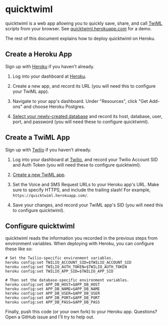 quicktwiml
==========

quicktwiml is a web app allowing you to quickly save, share, and call
[TwiML](https://www.twilio.com/docs/api/twiml) scripts from your browser. See
[quicktwiml.herokuapp.com](https://quicktwiml.herokuapp.com) for a demo.

The rest of this document explains how to deploy quicktwiml on Heroku.

Create a Heroku App
-------------------

Sign up with [Heroku](https://www.heroku.com/) if you haven't already.

1. Log into your dashboard at [Heroku](https://dashboard.heroku.com/apps).

2. Create a new app, and record its URL (you will need this to configure your
   TwiML app).

3. Navigate to your app's dashboard. Under "Resources", click "Get Add-ons" and
   choose Heroku Postgres.

4. [Select your newly-created database](https://postgres.heroku.com/databases)
   and record its host, database, user, port, and password (you will need 
   these to configure quicktwiml).

Create a TwiML App
------------------

Sign up with [Twilio](https://www.twilio.com) if you haven't already.

1. Log into your dashboard at [Twilio](https://www.twilio.com), and record your
   Twilio Account SID and Auth Token (you will need these to configure
   quicktwiml).

2. [Create a new TwiML app](https://www.twilio.com/user/account/apps/add).

3. Set the Voice and SMS Request URLs to your Heroku app's URL. Make sure to
   specify HTTPS, and include the trailing slash! For example,
   `https://quicktwiml.herokuapp.com/`.

4. Save your changes, and record your TwiML app's SID (you will need this to
   configure quicktwiml).

Configure quicktwiml
--------------------

quicktwiml reads the information you recorded in the previous steps from
environment variables. When deploying with Heroku, you can configure these like
so:

```shell
# Set the Twilio-specific environment variables.
heroku config:set TWILIO_ACCOUNT_SID=$TWILIO_ACCOUNT_SID
heroku config:set TWILIO_AUTH_TOKEN=$TWILIO_AUTH_TOKEN
heroku config:set TWILIO_APP_SID=$TWILIO_APP_SID

# Then set the database-specific environment variables.
heroku config:set APP_DB_HOST=$APP_DB_HOST
heroku config:set APP_DB_NAME=$APP_DB_NAME
heroku config:set APP_DB_USER=$APP_DB_USER
heroku config:set APP_DB_PORT=$APP_DB_PORT
heroku config:set APP_DB_PASS=$APP_DB_PASS
```

Finally, push this code (or your own fork) to your Heroku app. Questions? Open
a GitHub issue and I'll try to help out.

